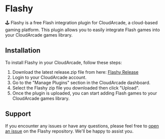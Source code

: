 # Flashy

🕹️ Flashy is a free Flash integration plugin for CloudArcade, a cloud-based gaming platform. This plugin allows you to easily integrate Flash games into your CloudArcade games library.

## Installation

To install Flashy in your CloudArcade, follow these steps:

1. Download the latest release.zip file from here: [Flashy Release](https://github.com/plugmandev/flashy-plugin-cloudarcade/releases)
2. Login to your CloudArcade account.
3. Go to the "Manage Plugins" section in the CloudArcade dashboard.
4. Select the Flashy zip file you downloaded then click "Upload".
5. Once the plugin is uploaded, you can start adding Flash games to your CloudArcade games library.

## Support

If you encounter any issues or have any questions, please feel free to [open an issue](https://github.com/plugmandev/flashy-plugin-cloudarcade/issues) on the Flashy repository. We'll be happy to assist you.